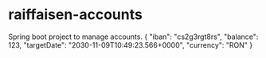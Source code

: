 # raiffaisen-accounts
Spring boot project to manage accounts.
{
  "iban": "cs2g3rgt8rs",
  "balance": 123,
  "targetDate": "2030-11-09T10:49:23.566+0000",
  "currency": "RON"
}
